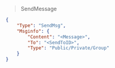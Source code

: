 >SendMessage

```json -- JSON
{
    "Type": "SendMsg",
    "Msginfo": {
        "Content": "<Message>",
        "To": "<SendToID>",
        "Type": "Public/Private/Group"
    }
}
```
